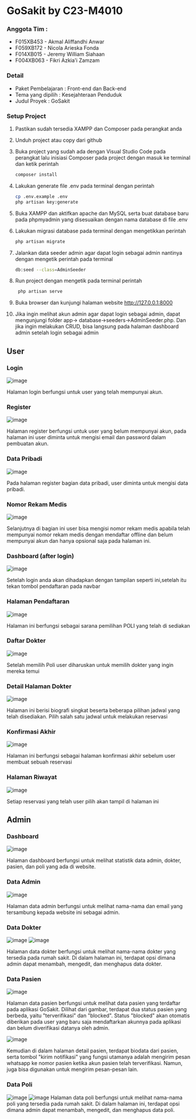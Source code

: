 # GoSakit by C23-M4010
### Anggota Tim :
- F015XB453 - Akmal Aliffandhi Anwar
- F059XB172 - Nicola Arieska Fonda
- F014XB015 - Jeremy William Siahaan
- F004XB063 - Fikri Azkia'i Zamzam

### Detail
- Paket Pembelajaran : Front-end dan Back-end
- Tema yang dipilih : Kesejahteraan Penduduk
- Judul Proyek : GoSakit


### Setup Project

1. Pastikan sudah tersedia XAMPP dan Composer pada perangkat anda

2. Unduh project atau copy dari github 

3. Buka project yang sudah ada dengan Visual Studio Code pada perangkat lalu inisiasi Composer pada project dengan masuk ke terminal dan ketik perintah 
     ```bash
    composer install

4. Lakukan generate file .env pada terminal dengan perintah 
    ```bash
    cp .env.example .env
    php artisan key:generate

5. Buka XAMPP dan aktifkan apache dan MySQL serta buat database baru pada phpmyadmin yang disesuaikan dengan nama database di file .env

6. Lakukan migrasi database pada terminal dengan mengetikkan perintah 
     ```bash
    php artisan migrate

7. Jalankan data seeder admin agar dapat login sebagai admin nantinya dengan mengetik perintah pada terminal
    ```bash
    db:seed --class=AdminSeeder

8. Run project dengan mengetik pada terminal perintah
   ```bash
    php artisan serve

9. Buka browser dan kunjungi halaman website http://127.0.0.1:8000

10. Jika ingin melihat akun admin agar dapat login sebagai admin, dapat mengunjungi folder app-> database->seeders->AdminSeeder.php. Dan jika ingin melakukan CRUD, bisa langsung pada halaman dashboard admin setelah login sebagai admin 

## User

### Login
![image](https://github.com/Nicolarieska/Capstone/assets/90572183/aa44639d-515b-437c-8a83-54de3c4676f4)

Halaman login berfungsi untuk user yang telah mempunyai akun.


### Register
![image](https://github.com/Nicolarieska/Capstone/assets/90572183/c09ad34a-61a2-4fcd-ac40-e0b3b05be89f)

Halaman register berfungsi untuk user yang belum mempunyai akun, pada halaman ini user diminta untuk mengisi email dan password dalam pembuatan akun.


### Data Pribadi
![image](https://github.com/Nicolarieska/Capstone/assets/90572183/f954ab34-13dc-4d97-9266-f5cc084ebf23)

Pada halaman register bagian data pribadi, user diminta untuk mengisi data pribadi.

### Nomor Rekam Medis
![image](https://github.com/Nicolarieska/Capstone/assets/90572183/4141a6bb-563e-49a1-9d04-62056395a0be)

Selanjutnya di bagian ini user bisa mengisi nomor rekam medis apabila telah mempunyai nomor rekam medis dengan mendaftar offline dan belum mempunyai akun dan hanya opsional saja pada halaman ini.

### Dashboard (after login)
![image](https://github.com/Nicolarieska/Capstone/assets/80694693/4892ab23-07dc-4068-a060-8270b0f3be0b)

Setelah login anda akan dihadapkan dengan tampilan seperti ini,setelah itu tekan tombol pendaftaran pada navbar

### Halaman Pendaftaran
![image](https://github.com/Nicolarieska/Capstone/assets/80694693/fa5f6cce-f1bd-483c-b20b-1797ee97d6c3)

Halaman ini berfungsi sebagai sarana pemilihan POLI yang telah di sediakan
### Daftar Dokter
![image](https://github.com/Nicolarieska/Capstone/assets/80694693/b82ed14f-515b-4098-ad0b-adf18be6028e)

Setelah memilih Poli user diharuskan untuk memilih dokter yang ingin mereka temui

### Detail Halaman Dokter
![image](https://github.com/Nicolarieska/Capstone/assets/80694693/69e1c770-a0ec-438d-bafa-00697dcb6efd)

Halaman ini berisi biografi singkat beserta beberapa pilihan jadwal yang telah disediakan. Pilih salah satu jadwal untuk melakukan reservasi

### Konfirmasi Akhir
![image](https://github.com/Nicolarieska/Capstone/assets/80694693/a4127f50-7716-4fd9-8403-1530d41262bd)

Halaman ini berfungsi sebagai halaman konfirmasi akhir sebelum user membuat sebuah reservasi

### Halaman Riwayat
![image](https://github.com/Nicolarieska/Capstone/assets/80694693/aa294231-cd49-418c-ab4a-e16cb18922e7)

Setiap reservasi yang telah user pilih akan tampil di halaman ini

## Admin

### Dashboard
![image](https://github.com/Nicolarieska/Capstone/assets/90572183/3fd5216e-06a0-4a90-aa75-1055643b6b05)

Halaman dashboard berfungsi untuk melihat statistik data admin, dokter, pasien, dan poli yang ada di website.

### Data Admin
![image](https://github.com/Nicolarieska/Capstone/assets/90572183/2aa8d458-1d85-4331-96c5-8f56df186a37)

Halaman data admin berfungsi untuk melihat nama-nama dan email yang tersambung kepada website ini sebagai admin.

### Data Dokter
![image](https://github.com/Nicolarieska/Capstone/assets/90572183/6b78040b-f86e-437d-ba1a-1b70a2bb1ac3)
![image](https://github.com/Nicolarieska/Capstone/assets/90572183/6c069f68-79c1-4482-8b8c-9e00abc08c31)

Halaman data dokter berfungsi untuk melihat nama-nama dokter yang tersedia pada rumah sakit. Di dalam halaman ini, terdapat opsi dimana admin dapat menambah, mengedit, dan menghapus data dokter.

### Data Pasien
![image](https://github.com/Nicolarieska/Capstone/assets/90572183/d7be39f3-dcad-4683-84bd-61032877c22c)

Halaman data pasien berfungsi untuk melihat data pasien yang terdaftar pada aplikasi GoSakit. Dilihat dari gambar, terdapat dua status pasien yang berbeda, yaitu "terverifikasi" dan "blocked". Status "blocked" akan otomatis diberikan pada user yang baru saja mendaftarkan akunnya pada aplikasi dan belum diverifikasi datanya oleh admin.

![image](https://github.com/Nicolarieska/Capstone/assets/90572183/2aa2bdae-7f63-450c-9063-14796d772702)

Kemudian di dalam halaman detail pasien, terdapat biodata dari pasien, serta tombol "kirim notifikasi" yang fungsi utamanya adalah mengirim pesan whatsapp ke nomor pasien ketika akun pasien telah terverifikasi. Namun, juga bisa digunakan untuk mengirim pesan-pesan lain.

### Data Poli
![image](https://github.com/Nicolarieska/Capstone/assets/90572183/241752f5-dd16-405e-999b-4e4e0d29f61d)
![image](https://github.com/Nicolarieska/Capstone/assets/90572183/9822c28d-cfbd-4bac-9f62-98e28cf79231)
Halaman data poli berfungsi untuk melihat nama-nama poli yang tersedia pada rumah sakit. Di dalam halaman ini, terdapat opsi dimana admin dapat menambah, mengedit, dan menghapus data poli.

